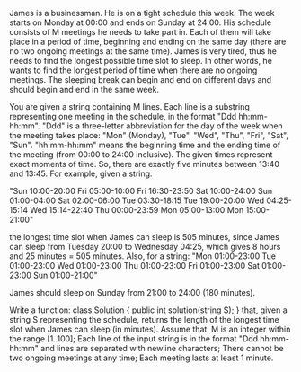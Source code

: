James is a businessman. He is on a tight schedule this week. The week starts on Monday at 00:00 and ends on Sunday at 24:00. His schedule consists of M meetings he needs to take part in. Each of them will take place in a period of time, beginning and ending on the same day (there are no two ongoing meetings at the same time). James is very tired, thus he needs to find the longest possible time slot to sleep. In other words, he wants to find the longest period of time when there are no ongoing meetings. The sleeping break can begin and end on different days and should begin and end in the same week.

You are given a string containing M lines. Each line is a substring representing one meeting in the schedule, in the format "Ddd hh:mm-hh:mm". "Ddd" is a three-letter abbreviation for the day of the week when the meeting takes place: "Mon" (Monday), "Tue", "Wed", "Thu", "Fri", "Sat", "Sun". "hh:mm-hh:mm" means the beginning time and the ending time of the meeting (from 00:00 to 24:00 inclusive).
The given times represent exact moments of time. So, there are exactly five minutes between 13:40 and 13:45.
For example, given a string:

"Sun 10:00-20:00
Fri 05:00-10:00
Fri 16:30-23:50
Sat 10:00-24:00
Sun 01:00-04:00
Sat 02:00-06:00
Tue 03:30-18:15
Tue 19:00-20:00
Wed 04:25-15:14
Wed 15:14-22:40
Thu 00:00-23:59
Mon 05:00-13:00
Mon 15:00-21:00"

the longest time slot when James can sleep is 505 minutes, since James can sleep from Tuesday 20:00 to Wednesday 04:25, which gives 8 hours and 25 minutes = 505 minutes.
Also, for a string:
"Mon 01:00-23:00
Tue 01:00-23:00
Wed 01:00-23:00
Thu 01:00-23:00
Fri 01:00-23:00
Sat 01:00-23:00
Sun 01:00-21:00" 

James should sleep on Sunday from 21:00 to 24:00 (180 minutes).

Write a function:
class Solution { public int solution(string S); }
that, given a string S representing the schedule, returns the length of the longest time slot when James can sleep (in minutes).
Assume that:
M is an integer within the range [1..100];
Each line of the input string is in the format "Ddd hh:mm-hh:mm" and lines are separated with newline characters;
There cannot be two ongoing meetings at any time;
Each meeting lasts at least 1 minute.
